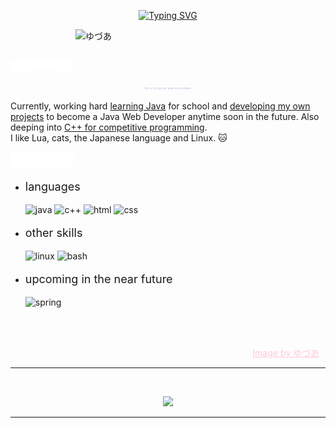 <!-- Template created by [zillastar](https://github.com/zillastar) -->
<!-- Thank you very much for this wonderful idea! If you ever read this, please note that you are the best. -->

<p align = center ><a href="https://git.io/typing-svg"><img src="https://readme-typing-svg.demolab.com?font=Lekton&weight=600&size=40&duration=7000&pause=1000&color=F7F7F7&center=true&vCenter=true&random=false&height=80&lines=%3E%3E+kosail+%3C%3C" alt="Typing SVG" /></a></p>

<div>
<img align="right" width="400" alt="ゆづあ" src="https://i.imgur.com/L7a4nF3.jpeg"/>

<br><br>

<p align="left">
  <a href="https://github.com/kosail">
    <img src="https://github.com/kosail/kosail/blob/main/src/aboutme.png" alt="aboutme" width="20%"/></a>
</p>
  
<p align="center">
  <a href="https://github.com/kosail">
    <img src="https://github.com/kosail/kosail/blob/main/src/whoami.png" alt="aboutme" width="15%"/></a>
</p>

Currently, working hard [learning Java](https://github.com/kosail/Learning-Java) for school and [developing my own projects](https://github.com/kosail/Java-Small-Projects) to become a Java Web Developer anytime soon in the future. Also deeping into [C++ for competitive programming](https://github.com/kosail/Learning-CPP).<br>
I like Lua, cats, the Japanese language and Linux. 🐱
  
<p align="left">
  <a href="https://github.com/kosail">
    <img src="https://github.com/kosail/kosail/blob/main/src/skills.png" alt="skills" width="20%"/></a>
</p>
  
- <p style="font-size: 18px;"> languages </p style="font-size: 18px;">
  <img src = "https://img.shields.io/badge/java-%23CDB4DB?style=for-the-badge&logo=coffeescript&logoColor=black" alt = "java" />
  <img src = "https://img.shields.io/badge/c++-%23FFC8DD?style=for-the-badge&logo=cplusplus&logoColor=black" alt = "c++" />
  <img src = "https://img.shields.io/badge/HTML5-FFAFCC?style=for-the-badge&logo=html5&logoColor=black" alt = "html" />
  <img src = "https://img.shields.io/badge/CSS3-BDE0FE?style=for-the-badge&logo=css3&logoColor=black" alt = "css" />
    
- <p style="font-size: 18px;"> other skills </p style="font-size: 18px;">
  <img src = "https://img.shields.io/badge/Linux-%23A2D2FF.svg?style=for-the-badge&logo=linux&logoColor=black" alt = "linux" />
  <img src = "https://img.shields.io/badge/Shell-%23B0B5ED.svg?style=for-the-badge&logo=gnubash&logoColor=black" alt = "bash" />

- <p style="font-size: 18px;"> upcoming in the near future </p style="font-size: 18px;">
  <img src = "https://img.shields.io/badge/Spring-%23FFF5E4.svg?style=for-the-badge&logo=spring&logoColor=black" alt = "spring" />
  
  </br></br>
  
<div align="right">
<a href="https://www.pixiv.net/en/artworks/97918390" style="color: #FFC8DD; padding-right: 10px;">Image by ゆづあ</a>
  </div>

<hr>

  <br>
  <p align= "center">
  <img height= "150" src="https://github-readme-stats.vercel.app/api/top-langs/?username=kosail&theme=synthwave&layout=compact" />

</div>

------
